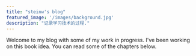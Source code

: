 ```yaml
---
title: "steinw's blog"
featured_image: '/images/background.jpg'
description: "记录学习技术的过程."
---
```

Welcome to my blog with some of my work in progress. I've been working on this book idea. You can read some of the chapters below.